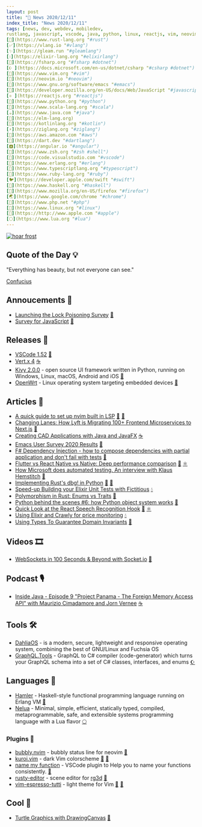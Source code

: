```yaml
---
layout: post
title: "📜 News 2020/12/11"
index_title: "News 2020/12/11"
tags: [news, dev, webdev, mobiledev,
rustlang, javascript, vscode, java, python, linux, reactjs, vim, neovim, emacs, csharp, dotnet, erlang, lua, fsharp, elixirlang, dartlang, flutter, reactnative]
[🦀](https://www.rust-lang.org "#rust")
[✅](https://vlang.io "#vlang")
[✨](https://gleam.run "#gleamlang")
[💧](https://elixir-lang.org "#elixirlang")
[🔷](https://fsharp.org "#fsharp #dotnet")
[☪️ ](https://docs.microsoft.com/en-us/dotnet/csharp "#csharp #dotnet")
[🍃](https://www.vim.org "#vim")
[🍃](https://neovim.io "#neovim")
[🐃](https://www.gnu.org/software/emacs "#emacs")
[🔶](https://developer.mozilla.org/en-US/docs/Web/JavaScript "#javascript")
[⚛️ ](https://reactjs.org "#reactjs")
[🐍](https://www.python.org "#python")
[💈](https://www.scala-lang.org "#scala")
[☕️](https://www.java.com "#java")
[🔰](https://elm-lang.org)
[🗼](https://kotlinlang.org "#kotlin")
[⚡️](https://ziglang.org "#ziglang")
[🌳](https://aws.amazon.com "#aws")
[🎯](https://dart.dev "#dartlang")
[🅰️](https://angular.io "#angular")
[🐚](https://www.zsh.org "#zsh #shell")
[📝](https://code.visualstudio.com "#vscode")
[📡](https://www.erlang.org "#erlang")
[🔷](https://www.typescriptlang.org "#typescript")
[🔻](https://www.ruby-lang.org "#ruby")
[🐦](https://developer.apple.com/swift "#swift")
[🎩](https://www.haskell.org "#haskell")
[🦊](https://www.mozilla.org/en-US/firefox "#firefox")
[🌏](https://www.google.com/chrome "#chrome")
[🐘](https://www.php.net "#php")
[🐧](https://www.linux.org "#linux")
[🍎](https://http://www.apple.com "#apple")
[🌕](https://www.lua.org "#lua")
---
```


<a href="https://daily-tech-news.github.io/2020/12/11/news.html">
  <img src="https://user-images.githubusercontent.com/430272/101961913-8afa2480-3be9-11eb-97c2-b00a54ee4bb5.jpg"
     alt="hoar frost"
     class="image">
</a>

## Quote of the Day 💡

"Everything has beauty, but not everyone can see."

[Confucius](https://en.wikipedia.org/wiki/Confucius)

## Annoucements 🥁

- [Launching the Lock Poisoning Survey](https://blog.rust-lang.org/2020/12/11/lock-poisoning-survey.html) [🦀](https://www.rust-lang.org "#rust")
- [Survey for JavaScript](https://stateofjs.com/) [🔶](https://developer.mozilla.org/en-US/docs/Web/JavaScript "#javascript")

## Releases 🥳

- [VSCode 1.52](https://code.visualstudio.com/updates/v1_52) [📝](https://code.visualstudio.com "#vscode")
- [Vert.x 4](https://vertx.io/blog/whats-new-in-vert-x-4) [☕️](https://www.java.com "#java")
- [Kivy 2.0.0](https://github.com/kivy/kivy/releases/tag/2.0.0) - open source UI framework written in Python, running on Windows, Linux, macOS, Android and iOS [🐍](https://www.python.org "#python")
- [OpenWrt](https://openwrt.org/releases/19.07/notes-19.07.5) - Linux operating system targeting embedded devices [🐧](https://www.linux.org "#linux")

## Articles 📜

- [A quick guide to set up nvim built in LSP](https://emilienl.medium.com/a-quick-guide-to-set-up-nvim-built-in-lsp-419bb6e91c0a) [🍃](https://www.vim.org "#vim") [🍃](https://neovim.io "#neovim")
- [Changing Lanes: How Lyft is Migrating 100+ Frontend Microservices to Next.js](https://eng.lyft.com/changing-lanes-how-lyft-is-migrating-100-frontend-microservices-to-next-js-42199aaebd5f) [🔶](https://developer.mozilla.org/en-US/docs/Web/JavaScript "#javascript")
- [Creating CAD Applications with Java and JavaFX](https://foojay.io/today/creating-cad-applications-with-java-and-javafx/) [☕️](https://www.java.com "#java")
- [Emacs User Survey 2020 Results](https://emacssurvey.org/2020/) [🐃](https://www.gnu.org/software/emacs "#emacs")
- [F# Dependency Injection - how to compose dependencies with partial application and don't fail with tests](https://mcode.it/blog/2020-12-11-fsharp_composition_root/) [🔷](https://fsharp.org "#fsharp #dotnet")
- [Flutter vs React Native vs Native: Deep performance comparison](https://inveritasoft.com/blog/flutter-vs-react-native-vs-native-deep-performance-comparison) [🎯](https://dart.dev "#dartlang") [⚛️ ](https://reactjs.org "#reactjs")
- [How Microsoft does automated testing. An interview with Klaus Hemstitch](https://george-perez.medium.com/how-microsoft-does-automated-testing-an-interview-with-klaus-hemstitch-e44efbbb3e80) [🐍](https://www.python.org "#python")
- [Implementing Rust's dbg! in Python](https://rtpg.co/2020/12/11/dbg-in-python.html) [🦀](https://www.rust-lang.org "#rust") [🐍](https://www.python.org "#python")
- [Speed-up Building your Elixir Unit Tests with Fictitious](https://dev.to/abiwinanda/speed-up-building-your-elixir-unit-tests-with-fictitious-5gk1) [💧](https://elixir-lang.org "#elixirlang")
- [Polymorphism in Rust: Enums vs Traits](https://www.mattkennedy.io/blog/rust_polymorphism/) [🦀](https://www.rust-lang.org "#rust")
- [Python behind the scenes #6: how Python object system works](https://tenthousandmeters.com/blog/python-behind-the-scenes-6-how-python-object-system-works/) [🐍](https://www.python.org "#python")
- [Quick Look at the React Speech Recognition Hook](https://www.loginradius.com/blog/async/quick-look-at-react-speech-recognition/) [🔶](https://developer.mozilla.org/en-US/docs/Web/JavaScript "#javascript") [⚛️ ](https://reactjs.org "#reactjs")
- [Using Elixir and Crawly for price monitoring](https://oltarasenko.medium.com/using-elixir-and-crawly-for-price-monitoring-7364d345fc64) [💧](https://elixir-lang.org "#elixirlang")
- [Using Types To Guarantee Domain Invariants](https://www.lpalmieri.com/posts/2020-12-11-zero-to-production-6-domain-modelling/) [🦀](https://www.rust-lang.org "#rust")

## Videos 🎞

- [WebSockets in 100 Seconds & Beyond with Socket.io](https://www.youtube.com/watch?v=1BfCnjr_Vjg) [🔶](https://developer.mozilla.org/en-US/docs/Web/JavaScript "#javascript")

## Podcast 🎙

- [Inside Java - Episode 9 "Project Panama - The Foreign Memory Access API" with Maurizio Cimadamore and Jorn Vernee](https://inside.java/2020/12/11/podcast-009/) [☕️](https://www.java.com "#java")

## Tools 🛠

- [DahliaOS](https://dahliaos.io) - is a modern, secure, lightweight and responsive operating system, combining the best of GNU/Linux and Fuchsia OS
- [GraphQL.Tools](https://github.com/MoienTajik/GraphQL.Tools) - GraphQL to C# compiler (code-generator) which turns your GraphQL schema into a set of C# classes, interfaces, and enums [☪️ ](https://docs.microsoft.com/en-us/dotnet/csharp "#csharp #dotnet")

## Languages 📘

- [Hamler](https://github.com/hamler-lang/hamler) - Haskell-style functional programming language running on Erlang VM [📡](https://www.erlang.org "#erlang")
- [Nelua](https://nelua.io/) - Minimal, simple, efficient, statically typed, compiled, metaprogrammable, safe, and extensible systems programming language with a Lua flavor [🌕](https://www.lua.org "#lua")

### Plugins 🔌

- [bubbly.nvim](https://github.com/datwaft/bubbly.nvim) - bubbly status line for neovim [🍃](https://neovim.io "#neovim")
- [kuroi.vim](https://github.com/aonemd/kuroi.vim) - dark Vim colorscheme [🍃](https://www.vim.org "#vim") [🍃](https://neovim.io "#neovim")
- [name my function](https://github.com/oli799/name-my-function) - VSCode plugin to Help you to name your functions consistently.  [📝](https://code.visualstudio.com "#vscode")
- [rusty-editor](https://github.com/mrDIMAS/rusty-editor) - scene editor for [rg3d](https://github.com/mrDIMAS/rg3d) [🦀](https://www.rust-lang.org "#rust")
- [vim-espresso-tutti](https://github.com/huytd/vim-espresso-tutti) - light theme for Vim [🍃](https://www.vim.org "#vim") [🍃](https://neovim.io "#neovim")

## Cool 🤩

- [Turtle Graphics with DrawingCanvas](https://davedawkins.github.io/Fable.React.DrawingCanvas/turtle/) [🔷](https://fsharp.org "#fsharp #dotnet")

